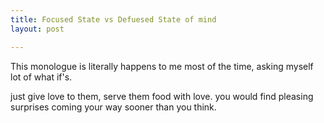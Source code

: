 ```yaml
---
title: Focused State vs Defuesed State of mind
layout: post

---
```

This monologue is literally happens to me most of the time, asking myself lot of what if's.

just give love to them, serve them food with love. you would find pleasing surprises coming your way sooner than you think.

